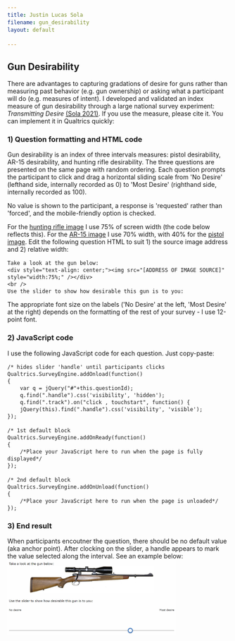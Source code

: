 ```yaml
---
title: Justin Lucas Sola
filename: gun_desirability
layout: default

--- 
```

## Gun Desirability

There are advantages to capturing gradations of desire for guns rather than measuring past behavior (e.g. gun ownership) or asking what a participant will do (e.g. measures of intent). I developed and validated an index measure of gun desirability through a large national survey experiment: *Transmitting Desire* [(Sola 2021)](https://doi.org/10.1177/07311214211007179). If you use the measure, please cite it. You can implement it in Qualtrics quickly:

### 1) Question formatting and HTML code

Gun desirability is an index of three intervals measures: pistol desirability, AR-15 desirability, and hunting rifle desirability. The three questions are presented on the same page with random ordering. Each question prompts the participant to click and drag a horizontal sliding scale from 'No Desire' (lefthand side, internally recorded as 0) to 'Most Desire' (righthand side, internally recorded as 100).

No value is shown to the participant, a response is 'requested' rather than 'forced', and the mobile-friendly option is checked.

For the [hunting rifle image](./files/hunting_rifle.png) I use 75% of screen width (the code below reflects this). For the [AR-15 image](./files/ar-15.png) I use 70% width, with 40% for the [pistol image](./files/pistol.png). Edit the following question HTML to suit 1) the source image address and 2) relative width:
```
Take a look at the gun below:
<div style="text-align: center;"><img src="[ADDRESS OF IMAGE SOURCE]" style="width:75%;" /></div>
<br />
Use the slider to show how desirable this gun is to you:
```

The appropriate font size on the labels ('No Desire' at the left, 'Most Desire' at the right) depends on the formatting of the rest of your survey - I use 12-point font.

### 2) JavaScript code

I use the following JavaScript code for each question. Just copy-paste:
```
/* hides slider 'handle' until participants clicks 
Qualtrics.SurveyEngine.addOnload(function()
{
	var q = jQuery("#"+this.questionId);
	q.find(".handle").css('visibility', 'hidden');
	q.find(".track").on("click , touchstart", function() {
	jQuery(this).find(".handle").css('visibility', 'visible');
});

/* 1st default block
Qualtrics.SurveyEngine.addOnReady(function()
{
	/*Place your JavaScript here to run when the page is fully displayed*/
});

/* 2nd default block
Qualtrics.SurveyEngine.addOnUnload(function()
{
	/*Place your JavaScript here to run when the page is unloaded*/
});
```

### 3) End result

When participants encoutner the question, there should be no default value (aka anchor point). After clocking on the slider, a handle appears to mark the value selected along the interval. See an example below:
<img align="center" src="./files/hunting_rifle_example.png" width="76%">
